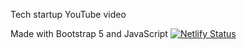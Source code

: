 Tech startup YouTube video


Made with Bootstrap 5 and JavaScript
[![Netlify Status](https://api.netlify.com/api/v1/badges/dedec1c1-d1ee-4bec-a097-ecedaacc3c31/deploy-status)](https://app.netlify.com/sites/tech-startupp/deploys)
